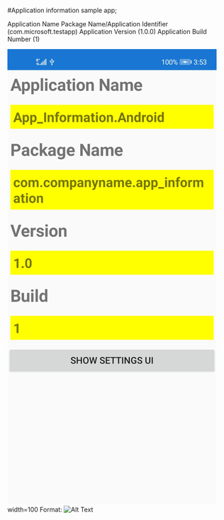 #Application information sample app;


Application Name
Package Name/Application Identifier (com.microsoft.testapp)
Application Version (1.0.0)
Application Build Number (1)

![GitHub Logo](logo.jpg) width=100
Format: ![Alt Text](url)

